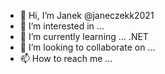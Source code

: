 - 👋 Hi, I’m Janek @janeczekk2021
- 👀 I’m interested in ...
- 🌱 I’m currently learning ... .NET
- 💞️ I’m looking to collaborate on ...
- 📫 How to reach me ...

<!---
janeczekk2021/janeczekk2021 is a ✨ special ✨ repository because its `README.md` (this file) appears on your GitHub profile.
You can click the Preview link to take a look at your changes.
--->
